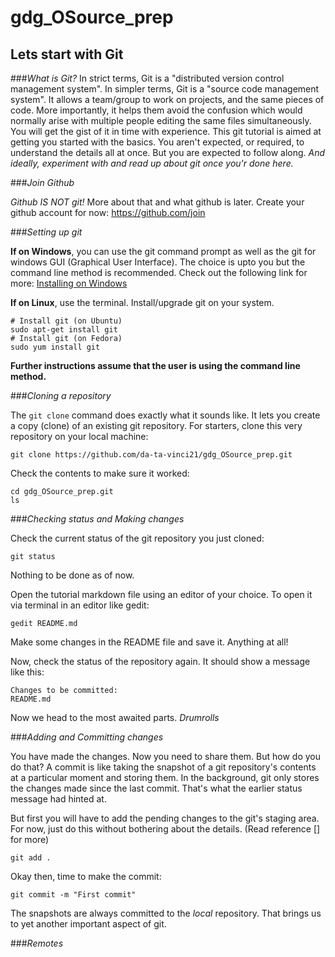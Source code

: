 # gdg_OSource_prep

## Lets start with Git

###*What is Git?*
In strict terms, Git is a "distributed version control management system".
In simpler terms, Git is a "source code management system". It allows a team/group to work on projects, and the same pieces of code. More importantly, it helps them avoid the confusion which would normally arise with multiple people editing the same files simultaneously.
You will get the gist of it in time with experience. This git tutorial is aimed at getting you started with the basics. You aren't expected, or required, to understand the details all at once. But you are expected to follow along. *And ideally, experiment with and read up about git once you'r done here.*

###*Join Github*

*Github IS NOT git!* More about that and what github is later.
Create your github account for now: https://github.com/join

###*Setting up git*

**If on Windows**, you can use the git command prompt as well as the git for windows GUI (Graphical User Interface). The choice is upto you but the command line method is recommended. 
Check out the following link for more: [Installing on Windows](https://git-scm.com/book/en/v2/Getting-Started-Installing-Git#Installing-on-Windows)

**If on Linux**, use the terminal. Install/upgrade git on your system.
```
# Install git (on Ubuntu)
sudo apt-get install git
# Install git (on Fedora)
sudo yum install git
```

**Further instructions assume that the user is using the command line method.**

###*Cloning a repository*

The ```git clone``` command does exactly what it sounds like. It lets you create a copy (clone) of an existing git repository.
For starters, clone this very repository on your local machine:
```
git clone https://github.com/da-ta-vinci21/gdg_OSource_prep.git
```

Check the contents to make sure it worked:
```
cd gdg_OSource_prep.git
ls
```

###*Checking status and Making changes*

Check the current status of the git repository you just cloned:
```
git status
```
Nothing to be done as of now.

Open the tutorial markdown file using an editor of your choice.
To open it via terminal in an editor like gedit:
```
gedit README.md
```

Make some changes in the README file and save it. Anything at all!

Now, check the status of the repository again.
It should show a message like this:
```
Changes to be committed:
README.md
```

Now we head to the most awaited parts.
*Drumrolls*

###*Adding and Committing changes*

You have made the changes. Now you need to share them. But how do you do that?
A commit is like taking the snapshot of a git repository's contents at a particular moment and storing them. In the background, git only stores the changes made since the last commit. That's what the earlier status message had hinted at.

But first you will have to add the pending changes to the git's staging area. For now, just do this without bothering about the details. (Read reference [] for more)
```
git add .
```

Okay then, time to make the commit:
```
git commit -m "First commit"
```

The snapshots are always committed to the *local* repository. That brings us to yet another important aspect of git.

###*Remotes*
